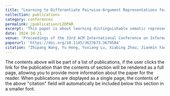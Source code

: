 ```yaml
---
title: "Learning to Differentiate Pairwise-Argument Representations for Implicit Discourse Relation Recognition"
collection: publications
category: conferences
permalink: /publication/L2DPAR
excerpt: 'This paper is about learning distinguishable sematic representations of arguments for IDRR.'
date: 2024-10-21
venue: 'Proceedings of the 33rd ACM International Conference on Information and Knowledge Management (CIKM 2024)'
paperurl: 'https://doi.org/10.1145/3627673.3679584'
citation: "Zhipang Wang, Yu Hong, Yuxiang Lu, Xiabing Zhou, Jianmin Yao, and Guodong Zhou. 2024. Learning to Differentiate Pairwise-Argument Representations for Implicit Discourse Relation Recognition. In Proceedings of the 33rd ACM International Conference on Information and Knowledge Management (CIKM '24). Association for Computing Machinery, New York, NY, USA, 2503–2512."
---
```


The contents above will be part of a list of publications, if the user clicks the link for the publication than the contents of section will be rendered as a full page, allowing you to provide more information about the paper for the reader. When publications are displayed as a single page, the contents of the above "citation" field will automatically be included below this section in a smaller font.
